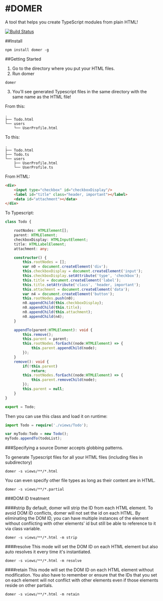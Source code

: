 #DOMER
========

A tool that helps you create TypeScript modules from plain HTML!

[![Build Status](https://travis-ci.org/staticfunction/domer.svg?branch=master)](https://travis-ci.org/staticfunction/domer)

##Install
```shell
npm install domer -g
```

##Getting Started
1. Go to the directory where you put your HTML files.
2. Run domer
```shell
domer
```
3. You'll see generated Typescript files in the same directory with the same name as the HTML file!

From this:
```shell
.
├── Todo.html
└── users
    └── UserProfile.html
```
To this:
```shell
.
├── Todo.html
├── Todo.ts
└── users
    ├── UserProfile.html
    └── UserProfile.ts
```
From HTML:
```html
<div>
    <input type="checkbox" id="checkboxDisplay"/>
    <label id="title" class="header, important"></label>
    <data id="attachment"></data>
</div>
```

To Typescript:

```ts
class Todo {

    rootNodes: HTMLElement[];
    parent: HTMLElement;
    checkboxDisplay: HTMLInputElement;
    title: HTMLLabelElement;
    attachment: any;

    constructor() {
        this.rootNodes = [];
        var n0 = document.createElement('div');
        this.checkboxDisplay = document.createElement('input');
        this.checkboxDisplay.setAttribute('type', 'checkbox');
        this.title = document.createElement('label');
        this.title.setAttribute('class', 'header, important');
        this.attachment = document.createElement('data');
        var n4 = document.createElement('button');
        this.rootNodes.push(n0);
        n0.appendChild(this.checkboxDisplay);
        n0.appendChild(this.title);
        n0.appendChild(this.attachment);
        n0.appendChild(n4);
    }

    appendTo(parent:HTMLElement): void {
        this.remove();
        this.parent = parent;
        this.rootNodes.forEach((node:HTMLElement) => {
            this.parent.appendChild(node);
        });
    }
    remove(): void {
        if(!this.parent)
            return;
        this.rootNodes.forEach((node:HTMLElement) => {
            this.parent.removeChild(node);
        });
        this.parent = null;
    }
}

export = Todo;
```

Then you can use this class and load it on runtime:

```ts
import Todo = require('./views/Todo');

var myTodo:Todo = new Todo();
myTodo.appendTo(todoList);

```

###Specifying a source
Domer accepts globbing patterns.

To generate Typescript files for all your HTML files (including files in subdirectory)

```shell
domer -s views/**/*.html
```

You can even specify other file types as long as their content are in HTML.

```shell
domer -s views/**/*.partial
```

###DOM ID treatment

####strip
By default, domer will strip the ID from each HTML element. To avoid DOM ID conflicts, domer will not set the id on each
HTML. By eliminating the DOM ID, you can have multiple instances of the element without conflicting with other elements' id but
still be able to reference to it via class variable.
```shell
domer -s views/**/*.html -m strip
```

####resolve
This mode will set the DOM ID on each HTML element but also auto resolves it every time it's instantiated.
```shell
domer -s views/**/*.html -m resolve
```

####retain
This mode will set the DOM ID on each HTML element without modification. You also have to remember or ensure that the IDs
that you set on each element will not conflict with other elements even if those elements reside on other partials.
```shell
domer -s views/**/*.html -m retain
```